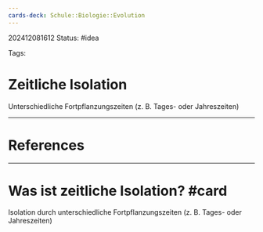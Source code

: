 ```yaml
---
cards-deck: Schule::Biologie::Evolution
---
```

202412081612
Status: #idea

Tags:

# Zeitliche Isolation
Unterschiedliche Fortpflanzungszeiten (z. B. Tages- oder Jahreszeiten)


---
# References



---


# Was ist zeitliche Isolation? #card 
Isolation durch unterschiedliche Fortpflanzungszeiten (z. B. Tages- oder Jahreszeiten)